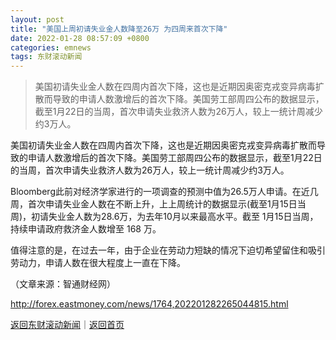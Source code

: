 ```yaml
---
layout: post
title: "美国上周初请失业金人数降至26万 为四周来首次下降"
date: 2022-01-28 08:57:09 +0800
categories: emnews
tags: 东财滚动新闻
---
```

> 美国初请失业金人数在四周内首次下降，这也是近期因奥密克戎变异病毒扩散而导致的申请人数激增后的首次下降。美国劳工部周四公布的数据显示，截至1月22日的当周，首次申请失业救济人数为26万人，较上一统计周减少约3万人。

<p>美国初请失业金人数在四周内首次下降，这也是近期因奥密克戎变异病毒扩散而导致的申请人数激增后的首次下降。美国劳工部周四公布的数据显示，截至1月22日的当周，首次申请失业救济人数为26万人，较上一统计周减少约3万人。</p>
 <p>Bloomberg此前对经济学家进行的一项调查的预测中值为26.5万人申请。在近几周，首次申请失业金人数在不断上升，上上周统计的数据显示(截至1月15日当周)，初请失业金人数为28.6万，为去年10月以来最高水平。截至 1月15日当周，持续申请政府救济金人数增至 168 万。</p>
 <p>值得注意的是，在过去一年，由于企业在劳动力短缺的情况下迫切希望留住和吸引劳动力，申请人数在很大程度上一直在下降。</p><p class="em_media">（文章来源：智通财经网）</p>

<http://forex.eastmoney.com/news/1764,202201282265044815.html>

[返回东财滚动新闻](//finews.withounder.com/emnews/)｜[返回首页](//finews.withounder.com/)